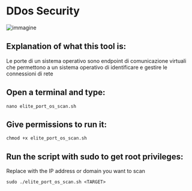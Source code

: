 # DDos Security

![immagine](https://github.com/user-attachments/assets/d13d1a57-3b1c-43f1-8a0d-232b962f2244)

## Explanation of what this tool is:
Le porte di un sistema operativo sono endpoint di comunicazione virtuali che permettono 
a un sistema operativo di identificare e gestire le connessioni di rete


## Open a terminal and type:
```
nano elite_port_os_scan.sh
```

## Give permissions to run it:
```
chmod +x elite_port_os_scan.sh
```

## Run the script with sudo to get root privileges:
Replace <TARGET> with the IP address or domain you want to scan
```
sudo ./elite_port_os_scan.sh <TARGET>
```
